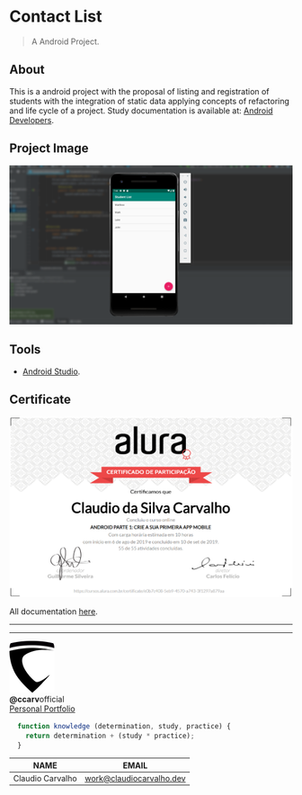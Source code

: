 # Contact List
> A Android Project.

## About
This is a android project with the proposal of listing and registration of students with the integration of static data applying concepts of refactoring and life cycle of a project. Study documentation is available at: [Android Developers](https://developer.android.com/).

## Project Image
![Project Image - Contact List](https://github.com/ccarvofficial/androidcourseproject-contactlistapp/blob/master/app/src/main/res/images/projectimage.png)

## Tools
- [Android Studio](https://developer.android.com/studio).

## Certificate
![Android Course Certificate](https://github.com/ccarvofficial/androidcourseproject-contactlistapp/blob/master/app/src/main/res/images/certificate.png)

All documentation [here](https://developer.android.com/docs).

---
---
![Claudio Carvalho Logotype](https://github.com/ccarvofficial/react-tictactoe/blob/master/public/ccarv-logotype.png)<br>
**@ccarv**official<br>
[Personal Portfolio](http://claudiocarvalho.dev)

```javascript
  function knowledge (determination, study, practice) {
    return determination + (study * practice);
  }
```
| NAME             | EMAIL                    |
| ---------------- | ------------------------ |
| Claudio Carvalho | work@claudiocarvalho.dev |


